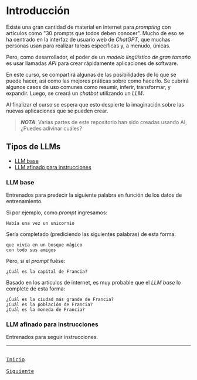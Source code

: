 # Introducción

Existe una gran cantidad de material en internet para _prompting_ con artículos como "30 prompts que todos deben conocer". Mucho de eso se ha centrado en la interfaz de usuario web de _ChatGPT_, que muchas personas usan para realizar tareas específicas y, a menudo, únicas.

Pero, como desarrollador, el poder de un _modelo lingüístico de gran tamaño_ es usar llamadas _API_ para crear rápidamente aplicaciones de software.

En este curso, se compartirá algunas de las posibilidades de lo que se puede hacer, así como las mejores práticas sobre como hacerlo. Se cubrirá algunos casos de uso comunes como resumir, inferir, transformar, y expandir. Luego, se creará un _chatbot_ utilizando un _LLM_.

Al finalizar el curso se espera que esto despierte la imaginación sobre las nuevas aplicaciones que se pueden crear.

> _**NOTA**_: Varias partes de este repositorio han sido creadas usando AI, ¿Puedes adivinar cuáles?

## Tipos de LLMs

- [LLM base](#llm-base)
- [LLM afinado para instrucciones](#llm-afinado-para-instrucciones)

### LLM base

Entrenados para predecir la siguiente palabra en función de los datos de entrenamiento.

Si por ejemplo, como _prompt_ ingresamos:
```
Había una vez un unicornio
```

Sería completado (prediciendo las siguientes palabras) de esta forma:
```
que vivía en un bosque mágico
con todo sus amigos
```

Pero, si el _prompt_ fuése:
```
¿Cuál es la capital de Francia?
```

Basado en los artículos de internet, es muy probable que el _LLM base_ lo complete de esta forma:
```
¿Cuál es la ciudad más grande de Francia?
¿Cuál es la población de Francia?
¿Cuál es la moneda de Francia?
```

### LLM afinado para instrucciones

Entrenados para seguir instrucciones.


---

[<kbd> <br> Inicio <br> </kbd>][inicio]
[<kbd> <br> Siguiente <br> </kbd>][siguiente]

[inicio]: README.md
[siguiente]: 02-pautas.md
